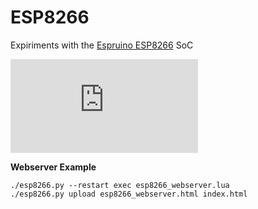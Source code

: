 ESP8266
=======

Expiriments with the [Espruino ESP8266](http://www.espruino.com/ESP8266) SoC

![ESP8266 Pinout](http://www.espruino.com/refimages/ESP8266_pinout.pgn)

**Webserver Example**
```
./esp8266.py --restart exec esp8266_webserver.lua
./esp8266.py upload esp8266_webserver.html index.html
```
